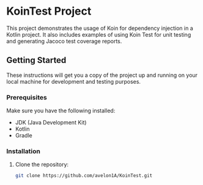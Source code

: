 # KoinTest Project

This project demonstrates the usage of Koin for dependency injection in a Kotlin project. It also includes examples of using Koin Test for unit testing and generating Jacoco test coverage reports.

## Getting Started

These instructions will get you a copy of the project up and running on your local machine for development and testing purposes.

### Prerequisites

Make sure you have the following installed:

- JDK (Java Development Kit)
- Kotlin
- Gradle

### Installation

1. Clone the repository:

   ```sh
   git clone https://github.com/avelon1A/KoinTest.git
